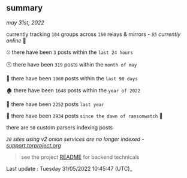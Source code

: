 
## summary
_may 31st, 2022_

currently tracking `104` groups across `150` relays & mirrors - _`55` currently online_ 📡

⏲ there have been `3` posts within the `last 24 hours`

🕓 there have been `319` posts within the `month of may`

📅 there have been `1060` posts within the `last 90 days`

🏚 there have been `1648` posts within the `year of 2022`

🚀 there have been `2252` posts `last year`

🦕 there have been `3934` posts `since the dawn of ransomwatch` 🐣

there are `50` custom parsers indexing posts

_`20` sites using v2 onion services are no longer indexed - [support.torproject.org](https://support.torproject.org/onionservices/v2-deprecation/)_

> see the project [README](https://github.com/jmousqueton/ransomwatch#readme) for backend technicals



Last update : Tuesday 31/05/2022 10:45:47 (UTC)_

